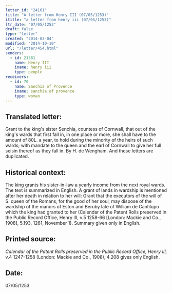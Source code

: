 ```yaml
---
letter_id: "24161"
title: "A letter from Henry III (07/05/1253)"
ititle: "a letter from henry iii (07/05/1253)"
ltr_date: "07/05/1253"
draft: false
type: "letter"
created: "2014-03-04"
modified: "2014-10-10"
url: "/letter/454.html"
senders:
  - id: 21381
    name: Henry III
    iname: henry iii
    type: people
receivers:
  - id: 70
    name: Sanchia of Provence
    iname: sanchia of provence
    type: woman
---
```

<h2> Translated letter:</h2>Grant to the king's sister Senchia, countess of Cornwall, that out of the king's wards that first fall in, in one place or more, she shall have to the amount of 80L. a year, to hold during the minority of the heirs of such wards; with mandate to the queen and the earl of Cornwall to give her full seisin thereof as they fall in.  By H. de Wengham.  And these letters are duplicated.
<h2 class="mt-4"> Historical context:</h2>The king grants his sister-in-law a yearly income from the next royal wards.  The text is summarized in English.  A grant of lands in wardship is mentioned after her death in relation to her will:  Grant that the executors of the will of S. queen of the Romans, for the good of her soul, may dispose of the wardship of the manors of Eston and Beruby late of William de Cantilupo which the king had granted to her (Calendar of the Patent Rolls preserved in the Public Record Office, Henry III, v.5 1258-66 [London:  Mackie and Co., 1908], 5.193, 1261, November 1).  Summary given only in English.
<h2 class="mt-4"> Printed source:</h2><p><em>Calendar of the Patent Rolls preserved in the Public Record Office, Henry III,</em> v.4 1247-1258 (London: Mackie and Co., 1908), 4.208 gives only English.</p><h2 class="mt-4"> Date:</h2>07/05/1253